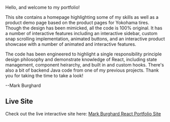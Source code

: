 Hello, and welcome to my portfolio!

This site contains a homepage highlighting some of my skills as well as a product demo page based on the product pages for Yokohama tires. Though the design has been mimicked, all the code is 100% original. It has a number of interactive features including an interactive sidebar, custom snap scrolling implementation, animated buttons, and an interactive product showcase with a number of animated and interactive features.

The code has been engineered to highlight a single responsibility principle design philosophy and demonstrate knowledge of React, including state management, component heirarchy, and built in and custom hooks. There's also a bit of backend Java code from one of my previous projects. Thank you for taking the time to take a look!

--Mark Burghard

## Live Site

Check out the live interactive site here: [Mark Burghard React Portfolio Site](https://mburghard.github.io/markburghard-portfolio/)
